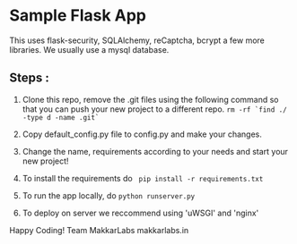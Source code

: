 Sample Flask App
================

This uses flask-security, SQLAlchemy, reCaptcha, bcrypt a few more libraries.
We usually use a mysql database.

Steps : 
-------

1. Clone this repo, remove the .git files using the following command so that you can push your new project to a different repo.
```rm -rf `find ./ -type d -name .git` ```

2. Copy default_config.py file to config.py and make your changes.

3. Change the name, requirements according to your needs and start your new project!

4. To install the requirements do 
``` pip install -r requirements.txt```

5. To run the app locally, do
``` python runserver.py ```

6. To deploy on server we reccommend using 'uWSGI' and 'nginx'

Happy Coding!
Team MakkarLabs
makkarlabs.in
